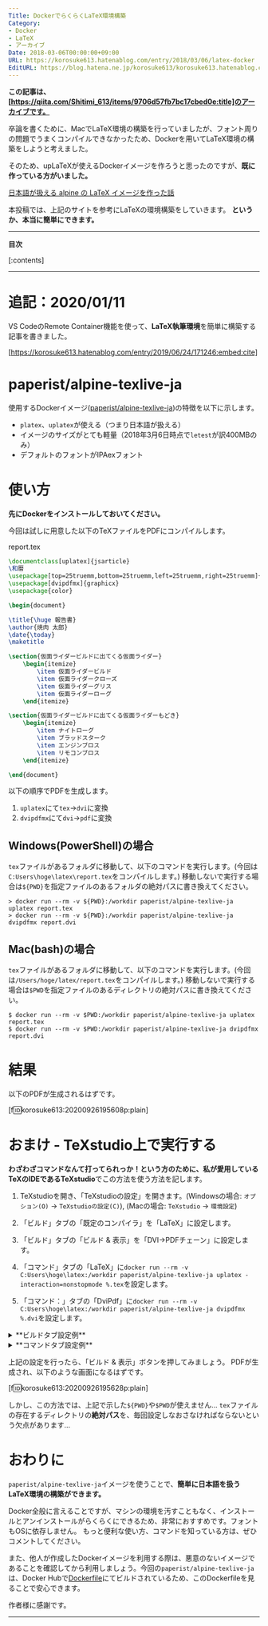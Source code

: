 ```yaml
---
Title: DockerでらくらくLaTeX環境構築
Category:
- Docker
- LaTeX
- アーカイブ
Date: 2018-03-06T00:00:00+09:00
URL: https://korosuke613.hatenablog.com/entry/2018/03/06/latex-docker
EditURL: https://blog.hatena.ne.jp/korosuke613/korosuke613.hatenablog.com/atom/entry/26006613632798458
---
```


<!-- ここに導入を書く -->
**この記事は、[https://qiita.com/Shitimi_613/items/9706d57fb7bc17cbed0e:title]のアーカイブです。**

卒論を書くために、MacでLaTeX環境の構築を行っていましたが、フォント周りの問題でうまくコンパイルできなかったため、Dockerを用いてLaTeX環境の構築をしようと考えました。

そのため、upLaTeXが使えるDockerイメージを作ろうと思ったのですが、**既に作っている方がいました。**

[日本語が扱える alpine の LaTeX イメージを作った話](http://3846masa.hatenablog.jp/entry/2017/02/08/215920)

本投稿では、上記のサイトを参考にLaTeXの環境構築をしていきます。
**というか、本当に簡単にできます。**

<!--  カスタムURLは`YYYY/MM/DD/name`の形式にする -->
<!-- 続きを読むのやつ -->
<!-- more -->

---

**目次**

[:contents]

---

# 追記：2020/01/11
VS CodeのRemote Container機能を使って、**LaTeX執筆環境**を簡単に構築する記事を書きました。

[https://korosuke613.hatenablog.com/entry/2019/06/24/171246:embed:cite]



# paperist/alpine-texlive-ja

使用するDockerイメージ([paperist/alpine-texlive-ja](https://hub.docker.com/r/paperist/alpine-texlive-ja/))の特徴を以下に示します。

* `platex`、`uplatex`が使える（つまり日本語が扱える）
* イメージのサイズがとても軽量（2018年3月6日時点で`letest`が訳400MBのみ）
* デフォルトのフォントがIPAexフォント

# 使い方
**先にDockerをインストールしておいてください。**

今回は試しに用意した以下のTeXファイルをPDFにコンパイルします。

report.tex
```tex
\documentclass[uplatex]{jsarticle}
\和暦
\usepackage[top=25truemm,bottom=25truemm,left=25truemm,right=25truemm]{geometry}
\usepackage[dvipdfmx]{graphicx}
\usepackage{color}

\begin{document}

\title{\huge 報告書}
\author{焼肉 太郎}
\date{\today}
\maketitle

\section{仮面ライダービルドに出てくる仮面ライダー}
	\begin{itemize}
		\item 仮面ライダービルド
		\item 仮面ライダークローズ
		\item 仮面ライダーグリス
		\item 仮面ライダーローグ
	\end{itemize}

\section{仮面ライダービルドに出てくる仮面ライダーもどき}
	\begin{itemize}
		\item ナイトローグ
		\item ブラッドスターク
		\item エンジンブロス
		\item リモコンブロス
	\end{itemize}

\end{document}
```

以下の順序でPDFを生成します。
1. `uplatex`にて`tex`→`dvi`に変換
2. `dvipdfmx`にて`dvi`→`pdf`に変換


## Windows(PowerShell)の場合
`tex`ファイルがあるフォルダに移動して、以下のコマンドを実行します。(今回は`C:Users\hoge\latex\report.tex`をコンパイルします。)
移動しないで実行する場合は`${PWD}`を指定ファイルのあるフォルダの絶対パスに書き換えてください。

```powershell:C：Users\hoge\latex
> docker run --rm -v ${PWD}:/workdir paperist/alpine-texlive-ja uplatex report.tex
> docker run --rm -v ${PWD}:/workdir paperist/alpine-texlive-ja dvipdfmx report.dvi
```

## Mac(bash)の場合
`tex`ファイルがあるフォルダに移動して、以下のコマンドを実行します。(今回は`/Users/hoge/latex/report.tex`をコンパイルします。)
移動しないで実行する場合は`$PWD`を指定ファイルのあるディレクトリの絶対パスに書き換えてください。


```bash:/Users/hoge/latex
$ docker run --rm -v $PWD:/workdir paperist/alpine-texlive-ja uplatex report.tex
$ docker run --rm -v $PWD:/workdir paperist/alpine-texlive-ja dvipdfmx report.dvi
```

# 結果
以下のPDFが生成されるはずです。

[f:id:korosuke613:20200926195608p:plain]

# おまけ - TeXstudio上で実行する
**わざわざコマンドなんて打ってられっか！**という方のために、私が愛用しているTeXのIDEである**TeXstudio**でこの方法を使う方法を記します。

1. TeXstudioを開き、「TeXstudioの設定」を開きます。(Windowsの場合: `オプション(O)` → `TeXstudioの設定(C)`), (Macの場合: `TeXstudio` → `環境設定`)

2. 「ビルド」タブの「既定のコンパイラ」を「LaTeX」に設定します。
3. 「ビルド」タブの「ビルド & 表示」を「DVI->PDFチェーン」に設定します。
4. 「コマンド」タブの「LaTeX」に`docker run --rm -v C:Users\hoge\latex:/workdir paperist/alpine-texlive-ja uplatex -interaction=nonstopmode %.tex`を設定します。
5. 「コマンド：」タブの「DviPdf」に`docker run --rm -v C:Users\hoge\latex:/workdir paperist/alpine-texlive-ja dvipdfmx %.dvi`を設定します。

<details>
<summary>**ビルドタブ設定例**</summary>
![ビルドタブ](https://qiita-image-store.s3.amazonaws.com/0/125406/738f61f2-b54d-efd5-6801-1498557a260a.png)
</details>

<details>
<summary>**コマンドタブ設定例**</summary>
![コマンドタブ](https://qiita-image-store.s3.amazonaws.com/0/125406/3c368a96-4dc0-3c6e-80b9-0ac94899ced4.png)
</details>


上記の設定を行ったら、「ビルド & 表示」ボタンを押してみましょう。
PDFが生成され、以下のような画面になるはずです。

[f:id:korosuke613:20200926195628p:plain]

しかし、この方法では、上記で示した`${PWD}`や`$PWD`が使えません...
`tex`ファイルの存在するディレクトリの**絶対パス**を、毎回設定しなおさなければならないという欠点があります...


# おわりに
`paperist/alpine-texlive-ja`イメージを使うことで、**簡単に日本語を扱うLaTeX環境の構築ができます。**

Docker全般に言えることですが、マシンの環境を汚すこともなく、インストールとアンインストールがらくらくにできるため、非常におすすめです。フォントもOSに依存しません。
もっと便利な使い方、コマンドを知っている方は、ぜひコメントしてください。

また、他人が作成したDockerイメージを利用する際は、悪意のないイメージであることを確認してから利用しましょう。今回の`paperist/alpine-texlive-ja`は、Docker Hubで[Dockerfile](https://hub.docker.com/r/paperist/alpine-texlive-ja/~/dockerfile/)にてビルドされているため、このDockerfileを見ることで安心できます。

作者様に感謝です。


<!-- 記事終わり線 -->
---

<!-- ここに脚注が来る -->
